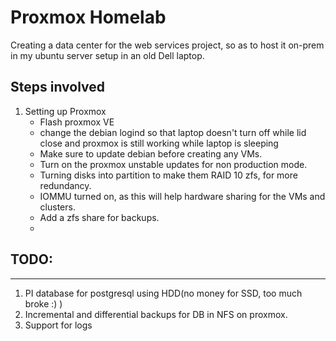 # Proxmox Homelab

Creating a data center for the web services project, so as to host it on-prem in my ubuntu server setup in an old Dell laptop.

## Steps involved

1. Setting up Proxmox
    - Flash proxmox VE
    - change the debian logind so that laptop doesn't turn off while lid close and proxmox is still working while laptop is sleeping
    - Make sure to update debian before creating any VMs.
    - Turn on the proxmox unstable updates for non production mode.
    - Turning disks into partition to make them RAID 10 zfs, for more redundancy.
    - IOMMU turned on, as this will help hardware sharing for the VMs and clusters.
    - Add a zfs share for backups.
    - 
  



## TODO:
-------
1. PI database for postgresql using HDD(no money for SSD, too much broke :) )
2. Incremental and differential backups for DB in NFS on proxmox.
3. Support for logs
